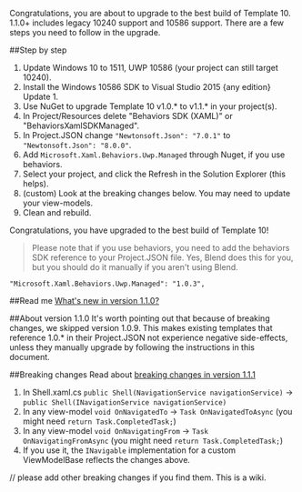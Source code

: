 Congratulations, you are about to upgrade to the best build of Template 10. 1.1.0+ includes legacy 10240 support and 10586 support. There are a few steps you need to follow in the upgrade. 

##Step by step

1. Update Windows 10 to 1511, UWP 10586 (your project can still target 10240).
1. Install the Windows 10586 SDK to Visual Studio 2015 {any edition} Update 1. 
1. Use NuGet to upgrade Template 10 v1.0.* to v1.1.* in your project(s).
1. In Project/Resources delete "Behaviors SDK (XAML)" or "BehaviorsXamlSDKManaged".
1. In Project.JSON change `"Newtonsoft.Json": "7.0.1"` to `"Newtonsoft.Json": "8.0.0"`.
1. Add `Microsoft.Xaml.Behaviors.Uwp.Managed` through Nuget, if you use behaviors.
1. Select your project, and click the Refresh in the Solution Explorer (this helps).
1. (custom) Look at the breaking changes below. You may need to update your view-models.
1. Clean and rebuild.

Congratulations, you have upgraded to the best build of Template 10! 

> Please note that if you use behaviors, you need to add the behaviors SDK reference to your Project.JSON file. Yes, Blend does this for you, but you should do it manually if you aren't using Blend. 

````
"Microsoft.Xaml.Behaviors.Uwp.Managed": "1.0.3",
````

##Read me
[What's new in version 1.1.0?](https://github.com/Windows-XAML/Template10/issues?q=milestone%3A%22NuGet+Library+v1.0.9%22+is%3Aclosed)

##About version 1.1.0
It's worth pointing out that because of breaking changes, we skipped version 1.0.9. This makes existing templates that reference 1.0.* in their Project.JSON not experience negative side-effects, unless they manually upgrade by following the instructions in this document.

##Breaking changes
Read about [breaking changes in version 1.1.1](https://github.com/Windows-XAML/Template10/issues/560)

1. In Shell.xaml.cs `public Shell(NavigationService navigationService)` -> `public Shell(INavigationService navigationService)`
1. In any view-model `void OnNavigatedTo` -> `Task OnNavigatedToAsync` (you might need `return Task.CompletedTask;`)
1. In any view-model `void OnNavigatingFrom` -> `Task OnNavigatingFromAsync` (you might need `return Task.CompletedTask;`)
1. If you use it, the `INavigable` implementation for a custom ViewModelBase reflects the changes above. 

// please add other breaking changes if you find them. This is a wiki.